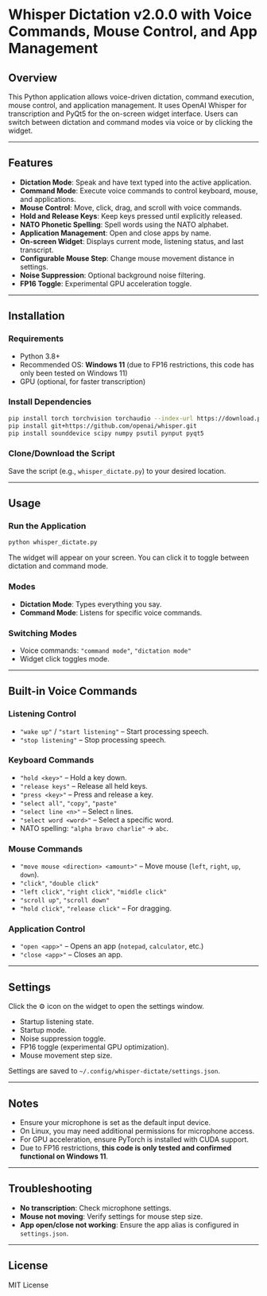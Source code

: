 
# Whisper Dictation v2.0.0 with Voice Commands, Mouse Control, and App Management

## Overview
This Python application allows voice-driven dictation, command execution, mouse control, and application management. It uses OpenAI Whisper for transcription and PyQt5 for the on-screen widget interface. Users can switch between dictation and command modes via voice or by clicking the widget.

---

## Features
- **Dictation Mode**: Speak and have text typed into the active application.
- **Command Mode**: Execute voice commands to control keyboard, mouse, and applications.
- **Mouse Control**: Move, click, drag, and scroll with voice commands.
- **Hold and Release Keys**: Keep keys pressed until explicitly released.
- **NATO Phonetic Spelling**: Spell words using the NATO alphabet.
- **Application Management**: Open and close apps by name.
- **On-screen Widget**: Displays current mode, listening status, and last transcript.
- **Configurable Mouse Step**: Change mouse movement distance in settings.
- **Noise Suppression**: Optional background noise filtering.
- **FP16 Toggle**: Experimental GPU acceleration toggle.

---

## Installation

### Requirements
- Python 3.8+
- Recommended OS: **Windows 11** (due to FP16 restrictions, this code has only been tested on Windows 11)
- GPU (optional, for faster transcription)

### Install Dependencies
```bash
pip install torch torchvision torchaudio --index-url https://download.pytorch.org/whl/cu118  # GPU version
pip install git+https://github.com/openai/whisper.git
pip install sounddevice scipy numpy psutil pynput pyqt5
```

### Clone/Download the Script
Save the script (e.g., `whisper_dictate.py`) to your desired location.

---

## Usage

### Run the Application
```bash
python whisper_dictate.py
```

The widget will appear on your screen. You can click it to toggle between dictation and command mode.

### Modes
- **Dictation Mode**: Types everything you say.
- **Command Mode**: Listens for specific voice commands.

### Switching Modes
- Voice commands: `"command mode"`, `"dictation mode"`
- Widget click toggles mode.

---

## Built-in Voice Commands

### Listening Control
- `"wake up"` / `"start listening"` – Start processing speech.
- `"stop listening"` – Stop processing speech.

### Keyboard Commands
- `"hold <key>"` – Hold a key down.
- `"release keys"` – Release all held keys.
- `"press <key>"` – Press and release a key.
- `"select all"`, `"copy"`, `"paste"`
- `"select line <n>"` – Select `n` lines.
- `"select word <word>"` – Select a specific word.
- NATO spelling: `"alpha bravo charlie"` → `abc`.

### Mouse Commands
- `"move mouse <direction> <amount>"` – Move mouse (`left`, `right`, `up`, `down`).
- `"click"`, `"double click"`
- `"left click"`, `"right click"`, `"middle click"`
- `"scroll up"`, `"scroll down"`
- `"hold click"`, `"release click"` – For dragging.

### Application Control
- `"open <app>"` – Opens an app (`notepad`, `calculator`, etc.)
- `"close <app>"` – Closes an app.

---

## Settings
Click the ⚙️ icon on the widget to open the settings window.
- Startup listening state.
- Startup mode.
- Noise suppression toggle.
- FP16 toggle (experimental GPU optimization).
- Mouse movement step size.

Settings are saved to `~/.config/whisper-dictate/settings.json`.

---

## Notes
- Ensure your microphone is set as the default input device.
- On Linux, you may need additional permissions for microphone access.
- For GPU acceleration, ensure PyTorch is installed with CUDA support.
- Due to FP16 restrictions, **this code is only tested and confirmed functional on Windows 11**.

---

## Troubleshooting
- **No transcription**: Check microphone settings.
- **Mouse not moving**: Verify settings for mouse step size.
- **App open/close not working**: Ensure the app alias is configured in `settings.json`.

---

## License
MIT License
